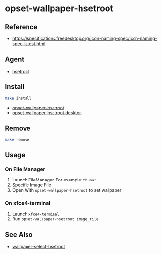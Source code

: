 
# opset-wallpaper-hsetroot


## Reference

* https://specifications.freedesktop.org/icon-naming-spec/icon-naming-spec-latest.html


## Agent

* [hsetroot](https://github.com/himdel/hsetroot)


## Install

``` sh
make install
```

* [opset-wallpaper-hsetroot](opset-wallpaper-hsetroot)
* [opset-wallpaper-hsetroot.desktop](opset-wallpaper-hsetroot.desktop)

## Remove

``` sh
make remove
```

## Usage

### On File Manager

1. Launch FileManager. For example: `thunar`
2. Specific Image File
3. Open With `opset-wallpaper-hsetroot` to set wallpaper

### On xfce4-terminal

1. Launch `xfce4-terminal`
2. Run `opset-wallpaper-hsetroot image_file`


## See Also

* [wallpaper-select-hsetroot](https://github.com/samwhelp/note-about-fzf/tree/gh-pages/_demo/project/wallpaper-select/wallpaper-select-hsetroot)
